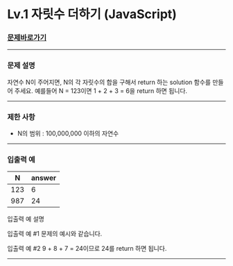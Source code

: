 # Lv.1 자릿수 더하기 (JavaScript)

### [문제바로가기](https://school.programmers.co.kr/learn/courses/30/lessons/12931)

<hr/>

### 문제 설명

자연수 N이 주어지면, N의 각 자릿수의 합을 구해서 return 하는 solution 함수를 만들어 주세요.
예를들어 N = 123이면 1 + 2 + 3 = 6을 return 하면 됩니다.

<hr/>

### 제한 사항

- N의 범위 : 100,000,000 이하의 자연수

<hr/>

### 입출력 예

|N|answer|
|------|---|
|123|6|
|987|24|

입출력 예 설명

입출력 예 #1
문제의 예시와 같습니다.

입출력 예 #2
9 + 8 + 7 = 24이므로 24를 return 하면 됩니다.

<hr/>